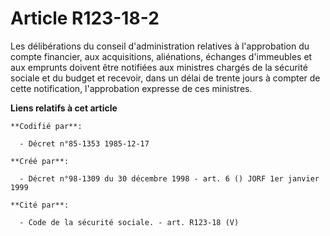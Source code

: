 # Article R123-18-2

Les délibérations du conseil d'administration relatives à l'approbation du compte financier, aux acquisitions, aliénations,
échanges d'immeubles et aux emprunts doivent être notifiées aux ministres chargés de la sécurité sociale et du budget et
recevoir, dans un délai de trente jours à compter de cette notification, l'approbation expresse de ces ministres.

**Liens relatifs à cet article**

	**Codifié par**:

	  - Décret n°85-1353 1985-12-17

	**Créé par**:

	  - Décret n°98-1309 du 30 décembre 1998 - art. 6 () JORF 1er janvier 1999

	**Cité par**:

	  - Code de la sécurité sociale. - art. R123-18 (V)
